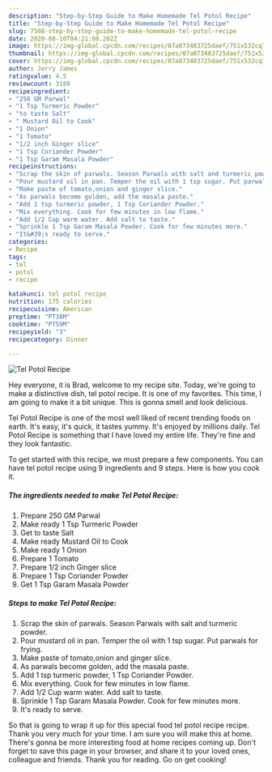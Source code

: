 ```yaml
---
description: "Step-by-Step Guide to Make Homemade Tel Potol Recipe"
title: "Step-by-Step Guide to Make Homemade Tel Potol Recipe"
slug: 7508-step-by-step-guide-to-make-homemade-tel-potol-recipe
date: 2020-08-10T04:21:08.202Z
image: https://img-global.cpcdn.com/recipes/07a073483725daef/751x532cq70/tel-potol-recipe-recipe-main-photo.jpg
thumbnail: https://img-global.cpcdn.com/recipes/07a073483725daef/751x532cq70/tel-potol-recipe-recipe-main-photo.jpg
cover: https://img-global.cpcdn.com/recipes/07a073483725daef/751x532cq70/tel-potol-recipe-recipe-main-photo.jpg
author: Jerry James
ratingvalue: 4.5
reviewcount: 3189
recipeingredient:
- "250 GM Parwal"
- "1 Tsp Turmeric Powder"
- "to taste Salt"
- " Mustard Oil to Cook"
- "1 Onion"
- "1 Tomato"
- "1/2 inch Ginger slice"
- "1 Tsp Coriander Powder"
- "1 Tsp Garam Masala Powder"
recipeinstructions:
- "Scrap the skin of parwals. Season Parwals with salt and turmeric powder."
- "Pour mustard oil in pan. Temper the oil with 1 tsp sugar. Put parwals for frying."
- "Make paste of tomato,onion and ginger slice."
- "As parwals become golden, add the masala paste."
- "Add 1 tsp turmeric powder, 1 Tsp Coriander Powder."
- "Mix everything. Cook for few minutes in low flame."
- "Add 1/2 Cup warm water. Add salt to taste."
- "Sprinkle 1 Tsp Garam Masala Powder. Cook for few minutes more."
- "It&#39;s ready to serve."
categories:
- Recipe
tags:
- tel
- potol
- recipe

katakunci: tel potol recipe 
nutrition: 175 calories
recipecuisine: American
preptime: "PT38M"
cooktime: "PT59M"
recipeyield: "3"
recipecategory: Dinner

---
```



![Tel Potol Recipe](https://img-global.cpcdn.com/recipes/07a073483725daef/751x532cq70/tel-potol-recipe-recipe-main-photo.jpg)

Hey everyone, it is Brad, welcome to my recipe site. Today, we're going to make a distinctive dish, tel potol recipe. It is one of my favorites. This time, I am going to make it a bit unique. This is gonna smell and look delicious.



Tel Potol Recipe is one of the most well liked of recent trending foods on earth. It's easy, it's quick, it tastes yummy. It's enjoyed by millions daily. Tel Potol Recipe is something that I have loved my entire life. They're fine and they look fantastic.


To get started with this recipe, we must prepare a few components. You can have tel potol recipe using 9 ingredients and 9 steps. Here is how you cook it.

<!--inarticleads1-->

##### The ingredients needed to make Tel Potol Recipe:

1. Prepare 250 GM Parwal
1. Make ready 1 Tsp Turmeric Powder
1. Get to taste Salt
1. Make ready  Mustard Oil to Cook
1. Make ready 1 Onion
1. Prepare 1 Tomato
1. Prepare 1/2 inch Ginger slice
1. Prepare 1 Tsp Coriander Powder
1. Get 1 Tsp Garam Masala Powder




<!--inarticleads2-->

##### Steps to make Tel Potol Recipe:

1. Scrap the skin of parwals. Season Parwals with salt and turmeric powder.
1. Pour mustard oil in pan. Temper the oil with 1 tsp sugar. Put parwals for frying.
1. Make paste of tomato,onion and ginger slice.
1. As parwals become golden, add the masala paste.
1. Add 1 tsp turmeric powder, 1 Tsp Coriander Powder.
1. Mix everything. Cook for few minutes in low flame.
1. Add 1/2 Cup warm water. Add salt to taste.
1. Sprinkle 1 Tsp Garam Masala Powder. Cook for few minutes more.
1. It&#39;s ready to serve.




So that is going to wrap it up for this special food tel potol recipe recipe. Thank you very much for your time. I am sure you will make this at home. There's gonna be more interesting food at home recipes coming up. Don't forget to save this page in your browser, and share it to your loved ones, colleague and friends. Thank you for reading. Go on get cooking!
